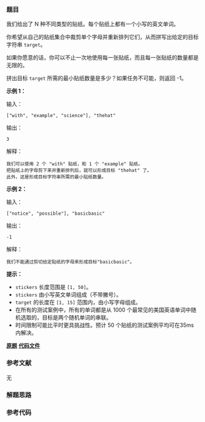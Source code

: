 ### 题目
我们给出了 N 种不同类型的贴纸。每个贴纸上都有一个小写的英文单词。

你希望从自己的贴纸集合中裁剪单个字母并重新排列它们，从而拼写出给定的目标字符串 `target`。

如果你愿意的话，你可以不止一次地使用每一张贴纸，而且每一张贴纸的数量都是无限的。

拼出目标 `target` 所需的最小贴纸数量是多少？如果任务不可能，则返回 -1。



**示例 1：**

输入：

    
    
    ["with", "example", "science"], "thehat"
    

输出：

    
    
    3
    

解释：

    
    
    我们可以使用 2 个 "with" 贴纸，和 1 个 "example" 贴纸。
    把贴纸上的字母剪下来并重新排列后，就可以形成目标 "thehat" 了。
    此外，这是形成目标字符串所需的最小贴纸数量。
    

**示例 2：**

输入：

    
    
    ["notice", "possible"], "basicbasic"
    

输出：

    
    
    -1
    

解释：

    
    
    我们不能通过剪切给定贴纸的字母来形成目标"basicbasic"。
    



**提示：**

  * `stickers` 长度范围是 `[1, 50]`。
  * `stickers` 由小写英文单词组成（不带撇号）。
  * `target` 的长度在 `[1, 15]` 范围内，由小写字母组成。
  * 在所有的测试案例中，所有的单词都是从 1000 个最常见的美国英语单词中随机选取的，目标是两个随机单词的串联。
  * 时间限制可能比平时更具挑战性。预计 50 个贴纸的测试案例平均可在35ms内解决。



 **[原题](https://leetcode-cn.com/problems/stickers-to-spell-word/)**    **[代码文件]()**


### 参考文献
无

### 解题思路




### 参考代码

```go


```




